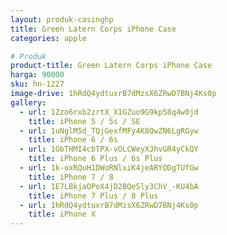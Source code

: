 ```yaml
---
layout: produk-casinghp
title: Green Latern Corps iPhone Case
categories: apple

# Produk
product-title: Green Latern Corps iPhone Case
harga: 90000
sku: hn-1227
image-drive: 1hRdQ4ydtuxrB7dMzsX6ZRwD7BNj4Ks0p
gallery:
  - url: 1Zzo6rxb2zrtX_X1GZuo9G9kp58q4w0jd
    title: iPhone 5 / 5s / SE
  - url: 1uNglM5d_TQjGexfMFy4K8QwZN6LgRGyw
    title: iPhone 6 / 6s
  - url: 1GbTHMI4cbTPX-vOLCWeyXJhvGR4yCkQY
    title: iPhone 6 Plus / 6s Plus
  - url: 1k-oxRQuH1DWoRNlxiK4jeARYODgTUfGw
    title: iPhone 7 / 8
  - url: 1E7LBkjaOPoX4jD2BQe5ly3ChV_-KU4bA
    title: iPhone 7 Plus / 8 Plus
  - url: 1hRdQ4ydtuxrB7dMzsX6ZRwD7BNj4Ks0p
    title: iPhone X
---
```

